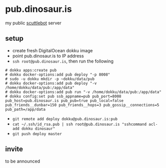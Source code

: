 # pub.dinosaur.is

my public [scuttlebot](https://github.com/ssbc/scuttlebot) server

## setup

- create fresh DigitalOcean dokku image
- point pub.dinosaur.is to IP address
- `ssh root@pub.dinosaur.is`, then run the following

```
# dokku apps:create pub
# dokku docker-options:add pub deploy "-p 8008"
# sudo -u dokku mkdir -p ~dokku/data/pub
# dokku docker-options:add pub deploy "-v /home/dokku/data/pub:/app/data"
# dokku docker-options:add pub run "-v /home/dokku/data/pub:/app/data"
# dokku config:set pub ssb_appname=pub pub_port=8008 pub_host=pub.dinosaur.is pub_pub=true pub_local=false pub_friends__dunbar=150 pub_friends__hops=3 pub_gossip__connections=5 pub_path=/app/data
```

- `git remote add deploy dokku@pub.dinosaur.is:pub`
- `cat ~/.ssh/id_rsa.pub | ssh root@pub.dinosaur.is "sshcommand acl-add dokku dinosaur"`
- `git push deploy master`

## invite

to be announced
